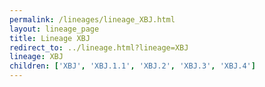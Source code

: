 ```yaml
---
permalink: /lineages/lineage_XBJ.html
layout: lineage_page
title: Lineage XBJ
redirect_to: ../lineage.html?lineage=XBJ
lineage: XBJ
children: ['XBJ', 'XBJ.1.1', 'XBJ.2', 'XBJ.3', 'XBJ.4']
---
```

